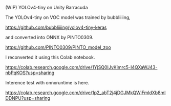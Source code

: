 (WIP) YOLOv4-tiny on Unity Barracuda

The YOLOv4-tiny on VOC model was trained by bubbliiiing,

https://github.com/bubbliiiing/yolov4-tiny-keras

and converted into ONNX by PINTO0309.

https://github.com/PINTO0309/PINTO_model_zoo

I reconverted it using this Colab notebook.

https://colab.research.google.com/drive/1YjSQ0IJvKimrc5-I4QXaWJ43-nbPqKOS?usp=sharing

Interence test with onnxruntime is here.

https://colab.research.google.com/drive/1p2_abT2j4jDGJMkQWiFmldXb8mIDDNPU?usp=sharing
